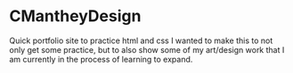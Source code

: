 # CMantheyDesign
Quick portfolio site to practice html and css
I wanted to make this to not only get some practice, but to also show some of my art/design work that I am currently in the process of learning to expand.
